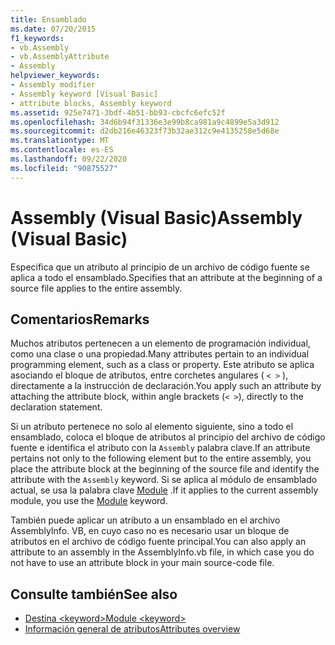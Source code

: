```yaml
---
title: Ensamblado
ms.date: 07/20/2015
f1_keywords:
- vb.Assembly
- vb.AssemblyAttribute
- Assembly
helpviewer_keywords:
- Assembly modifier
- Assembly keyword [Visual Basic]
- attribute blocks, Assembly keyword
ms.assetid: 925e7471-3bdf-4b51-bb93-cbcfc6efc52f
ms.openlocfilehash: 34d6b94f31336e3e99b8ca981a9c4899e5a3d912
ms.sourcegitcommit: d2db216e46323f73b32ae312c9e4135258e5d68e
ms.translationtype: MT
ms.contentlocale: es-ES
ms.lasthandoff: 09/22/2020
ms.locfileid: "90875527"
---
```

# <a name="assembly-visual-basic"></a><span data-ttu-id="1f6d1-102">Assembly (Visual Basic)</span><span class="sxs-lookup"><span data-stu-id="1f6d1-102">Assembly (Visual Basic)</span></span>

<span data-ttu-id="1f6d1-103">Especifica que un atributo al principio de un archivo de código fuente se aplica a todo el ensamblado.</span><span class="sxs-lookup"><span data-stu-id="1f6d1-103">Specifies that an attribute at the beginning of a source file applies to the entire assembly.</span></span>  
  
## <a name="remarks"></a><span data-ttu-id="1f6d1-104">Comentarios</span><span class="sxs-lookup"><span data-stu-id="1f6d1-104">Remarks</span></span>  

 <span data-ttu-id="1f6d1-105">Muchos atributos pertenecen a un elemento de programación individual, como una clase o una propiedad.</span><span class="sxs-lookup"><span data-stu-id="1f6d1-105">Many attributes pertain to an individual programming element, such as a class or property.</span></span> <span data-ttu-id="1f6d1-106">Este atributo se aplica asociando el bloque de atributos, entre corchetes angulares ( `< >` ), directamente a la instrucción de declaración.</span><span class="sxs-lookup"><span data-stu-id="1f6d1-106">You apply such an attribute by attaching the attribute block, within angle brackets (`< >`), directly to the declaration statement.</span></span>  
  
 <span data-ttu-id="1f6d1-107">Si un atributo pertenece no solo al elemento siguiente, sino a todo el ensamblado, coloca el bloque de atributos al principio del archivo de código fuente e identifica el atributo con la `Assembly` palabra clave.</span><span class="sxs-lookup"><span data-stu-id="1f6d1-107">If an attribute pertains not only to the following element but to the entire assembly, you place the attribute block at the beginning of the source file and identify the attribute with the `Assembly` keyword.</span></span> <span data-ttu-id="1f6d1-108">Si se aplica al módulo de ensamblado actual, se usa la palabra clave [Module](module-keyword.md) .</span><span class="sxs-lookup"><span data-stu-id="1f6d1-108">If it applies to the current assembly module, you use the [Module](module-keyword.md) keyword.</span></span>  
  
 <span data-ttu-id="1f6d1-109">También puede aplicar un atributo a un ensamblado en el archivo AssemblyInfo. VB, en cuyo caso no es necesario usar un bloque de atributos en el archivo de código fuente principal.</span><span class="sxs-lookup"><span data-stu-id="1f6d1-109">You can also apply an attribute to an assembly in the AssemblyInfo.vb file, in which case you do not have to use an attribute block in your main source-code file.</span></span>  
  
## <a name="see-also"></a><span data-ttu-id="1f6d1-110">Consulte también</span><span class="sxs-lookup"><span data-stu-id="1f6d1-110">See also</span></span>

- [<span data-ttu-id="1f6d1-111">Destina \<keyword></span><span class="sxs-lookup"><span data-stu-id="1f6d1-111">Module \<keyword></span></span>](module-keyword.md)
- [<span data-ttu-id="1f6d1-112">Información general de atributos</span><span class="sxs-lookup"><span data-stu-id="1f6d1-112">Attributes overview</span></span>](../../programming-guide/concepts/attributes/index.md)
